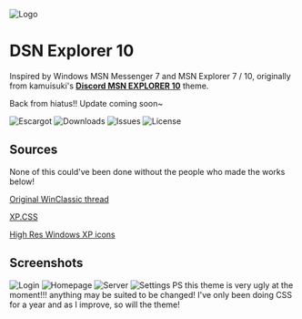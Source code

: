 
![Logo](https://github.com/numoder/dsn10-theme/blob/main/assets/discord/Beta.png?raw=true)

# DSN Explorer 10
Inspired by Windows MSN Messenger 7 and MSN Explorer 7 / 10, originally from kamuisuki's [**Discord MSN EXPLORER 10**](https://www.deviantart.com/kamuisuki/art/Discord-MSN-Explorer-10-theme-873282935) theme.

Back from hiatus!! Update coming soon~

![Escargot](https://img.shields.io/badge/malkavian@escargot.chat-e1512c?color=%23e1512c&style=plastic) ![Downloads](https://img.shields.io/github/downloads/numoder/dsn10-theme/total?style=plastic&color=%238ec64b) ![Issues](https://img.shields.io/github/issues/numoder/dsn10-theme?style=plastic&color=%23609bd7) ![License](https://img.shields.io/github/license/numoder/dsn10-theme?color=%23e9da4b&style=plastic)
## Sources

None of this could've been done without the people who made the works below!

 [Original WinClassic thread](https://winclassic.net/thread/753/discord-classic-msn-theme)
 
 [XP.CSS](https://botoxparty.github.io/XP.css/)

 [High Res Windows XP icons](https://github.com/marchmountain/-Windows-XP-High-Resolution-Icon-Pack)

## Screenshots

![Login](https://cdn.discordapp.com/attachments/1179087942552133685/1194871429586501662/image.png?ex=65b1edbc&is=659f78bc&hm=22e2698fd1dec7cbc92f406fa9aa0442e1e781e451ed3f5512cb7e4bdac5ef2b&)
![Homepage](https://cdn.discordapp.com/attachments/1181701173997228204/1205196204523262042/image.png?ex=65d77d6e&is=65c5086e&hm=47e9cea10929d16ae64972aac49402034549f76410c9be81c328be370b201083&)
![Server](https://cdn.discordapp.com/attachments/1181701173997228204/1194869117723885618/image.png?ex=65b1eb95&is=659f7695&hm=d8694dcbc429bb62535482ebe61bbfba96836b187fbcf84b04bc23f8d33707f7&)
![Settings](https://github.com/numoder/dsn10-theme/assets/72421281/14f20d34-e645-4e74-b1b2-4633ae27a37a)
PS this theme is very ugly at the moment!!! anything may be suited to be changed! I've only been doing CSS for a year and as I improve, so will the theme!
